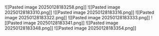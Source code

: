 ![[Pasted image 20250128183258.png]]
![[Pasted image 20250128183310.png]]
![[Pasted image 20250128183316.png]]
![[Pasted image 20250128183322.png]]
![[Pasted image 20250128183333.png]]
![[Pasted image 20250128183341.png]]
![[Pasted image 20250128183348.png]]
![[Pasted image 20250128183354.png]]